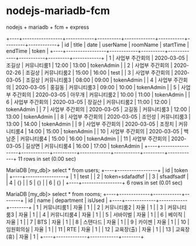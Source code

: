 # nodejs-mariadb-fcm
nodejs + mariadb + fcm + express

+----+-----------------+------------+----------+-------------+-----------+---------+------------+
| id | title           | date       | userName | roomName    | startTime | endTime | token      |
+----+-----------------+------------+----------+-------------+-----------+---------+------------+
|  1 | 사업부 주간회의 | 2020-03-05 | 조길상   | 커뮤니티룸1 | 12:00     | 13:00   | tokenAdmin |
|  2 | 사업부 주간회의 | 2020-02-26 | 조길상   | 커뮤니티룸2 | 15:00     | 16:00   | test       |
|  3 | 사업부 주간회의 | 2020-03-05 | 조길상   | 커뮤니티룸3 | 08:00     | 09:00   | tokenAdmin |
|  4 | 사업부 주간회의 | 2020-03-05 | 홍길동   | 커뮤니티룸3 | 09:00     | 10:00   | tokenAdmin |
|  5 | 사업부 주간회의 | 2020-03-05 | 아무개   | 커뮤니티룸2 | 10:00     | 11:00   | tokenAdmin |
|  6 | 사업부 주간회의 | 2020-03-05 | 장길산   | 커뮤니티룸2 | 11:00     | 12:00   | tokenAdmin |
|  7 | 사업부 주간회의 | 2020-03-05 | 고길동   | 커뮤니티룸3 | 12:00     | 13:00   | tokenAdmin |
|  8 | 사업부 주간회의 | 2020-03-05 | 조인성   | 커뮤니티룸3 | 13:00     | 14:00   | tokenAdmin |
|  9 | 사업부 주간회의 | 2020-03-05 | 조정치   | 커뮤니티룸4 | 14:00     | 15:00   | tokenAdmin |
| 10 | 사업부 주간회의 | 2020-03-05 | 백남준   | 커뮤니티룸4 | 15:00     | 16:00   | tokenAdmin |
| 11 | 사업부 주간회의 | 2020-03-05 | 길상면   | 커뮤니티룸4 | 16:00     | 17:00   | tokenAdmin |
+----+-----------------+------------+----------+-------------+-----------+---------+------------+
11 rows in set (0.00 sec)

MariaDB [my_db]> select * from users;
+----+-----------------+
| id | token           |
+----+-----------------+
|  1 | test            |
|  2 | token=sdafadfsf |
|  3 | sfsadfsadf      |
|  4 | {}              |
|  5 | {}              |
|  6 | {}              |
+----+-----------------+
6 rows in set (0.01 sec)

MariaDB [my_db]> select * from rooms;
+----+-------------+------------+--------+
| id | name        | department | isUsed |
+----+-------------+------------+--------+
|  1 | 커뮤니티룸1 | 자율       |      1 |
|  2 | 커뮤니티룸2 | 자율       |      1 |
|  3 | 커뮤니티룸3 | 자율       |      1 |
|  4 | 커뮤니티룸4 | 자율       |      1 |
|  5 | 서바이벌    | 자율       |      1 |
|  6 | 베이직      | 자율       |      1 |
|  7 | BTS         | 자율       |      1 |
|  8 | 스탠다드    | 자율       |      1 |
|  9 | 카이젠      | 자율       |      1 |
| 10 | 임원회의실  | 자율       |      1 |
| 11 | RTE         | 자율       |      1 |
| 12 | 교육장(출)  | 자율       |      1 |
| 13 | 교육장(휴)  | 자율       |      1 |
+----+-------------+------------+--------+


